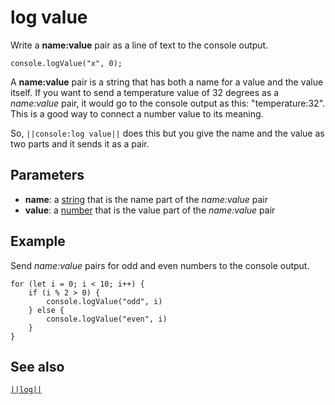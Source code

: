 # log value

Write a **name:value** pair as a line of text to the console output.

```sig
console.logValue("x", 0);
```

A **name:value** pair is a string that has both a name for a value and the value
itself. If you want to send a temperature value of 32 degrees as a _name:value_ pair,
it would go to the console output as this: "temperature:32". This is a good way to
connect a number value to its meaning.

So, ``||console:log value||`` does this but you give the name and the value as two parts and it
sends it as a pair.

## Parameters

* **name**: a [string](/types/string) that is the name part of the _name:value_ pair
* **value**: a [number](/types/number) that is the value part of the _name:value_ pair 

## Example

Send _name:value_ pairs for odd and even numbers to the console output.

```blocks
for (let i = 0; i < 10; i++) {
    if (i % 2 > 0) {
        console.logValue("odd", i)
    } else {
        console.logValue("even", i)
    }
}
```

## See also

[``||log||``](/reference/console/log)